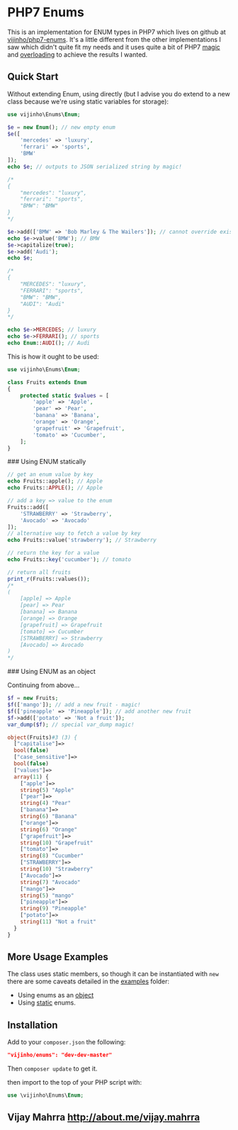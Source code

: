 # PHP7 Enums

This is an implementation for ENUM types in PHP7 which lives on github at [vijinho/php7-enums](https://github.com/vijinho/php7-enums). It's a little different from the other implementations I saw which didn't quite fit my needs and it uses quite a bit of PHP7 [magic](http://php.net/manual/en/language.oop5.magic.php) and [overloading](http://php.net/manual/en/language.oop5.overloading.php) to achieve the results I wanted.

## Quick Start

Without extending Enum, using directly (but I advise you do extend to a new class because we're using static variables for storage):

```php
use vijinho\Enums\Enum;

$e = new Enum(); // new empty enum
$e([
    'mercedes' => 'luxury',
    'ferrari' => 'sports',
    'BMW'
]);
echo $e; // outputs to JSON serialized string by magic!

/*
{
    "mercedes": "luxury",
    "ferrari": "sports",
    "BMW": "BMW"
}
*/

$e->add(['BMW' => 'Bob Marley & The Wailers']); // cannot override existing value
echo $e->value('BMW'); // BMW
$e->capitalize(true);
$e->add('Audi');
echo $e;

/*
{
    "MERCEDES": "luxury",
    "FERRARI": "sports",
    "BMW": "BMW",
    "AUDI": "Audi"
}
*/

echo $e->MERCEDES; // luxury
echo $e->FERRARI(); // sports
echo Enum::AUDI(); // Audi
```

This is how it ought to be used:

```php
use vijinho\Enums\Enum;

class Fruits extends Enum
{
    protected static $values = [
        'apple' => 'Apple',
        'pear' => 'Pear',
        'banana' => 'Banana',
        'orange' => 'Orange',
        'grapefruit' => 'Grapefruit',
        'tomato' => 'Cucumber',
    ];
}
```

### Using ENUM statically

```php
// get an enum value by key
echo Fruits::apple(); // Apple
echo Fruits::APPLE(); // Apple

// add a key => value to the enum
Fruits::add([
	'STRAWBERRY' => 'Strawberry', 
    'Avocado' => 'Avocado'
]);
// alternative way to fetch a value by key
echo Fruits::value('strawberry'); // Strawberry

// return the key for a value
echo Fruits::key('cucumber'); // tomato

// return all fruits
print_r(Fruits::values());
/*
(
    [apple] => Apple
    [pear] => Pear
    [banana] => Banana
    [orange] => Orange
    [grapefruit] => Grapefruit
    [tomato] => Cucumber
    [STRAWBERRY] => Strawberry
    [Avocado] => Avocado
)
*/
```

### Using ENUM as an object

Continuing from above...

```php
$f = new Fruits;
$f(['mango']); // add a new fruit - magic!
$f(['pineapple' => 'Pineapple']); // add another new fruit
$f->add(['potato' => 'Not a fruit']);
var_dump($f); // special var_dump magic!

object(Fruits)#3 (3) {
  ["capitalise"]=>
  bool(false)
  ["case_sensitive"]=>
  bool(false)
  ["values"]=>
  array(11) {
    ["apple"]=>
    string(5) "Apple"
    ["pear"]=>
    string(4) "Pear"
    ["banana"]=>
    string(6) "Banana"
    ["orange"]=>
    string(6) "Orange"
    ["grapefruit"]=>
    string(10) "Grapefruit"
    ["tomato"]=>
    string(8) "Cucumber"
    ["STRAWBERRY"]=>
    string(10) "Strawberry"
    ["Avocado"]=>
    string(7) "Avocado"
    ["mango"]=>
    string(5) "mango"
    ["pineapple"]=>
    string(9) "Pineapple"
    ["potato"]=>
    string(11) "Not a fruit"
  }
}
```

## More Usage Examples

The class uses static members, so though it can be instantiated with `new` there are some caveats detailed in the [examples](examples) folder:

- Using enums as an [object](examples/object.php)
- Using [static](examples/static.php) enums.

## Installation

Add to your `composer.json` the following:

```json
"vijinho/enums": "dev-dev-master"
```
Then `composer update` to get it.

then import to the top of your PHP script with:

```php
use \vijinho\Enums\Enum;
```

Vijay Mahrra
http://about.me/vijay.mahrra
----
